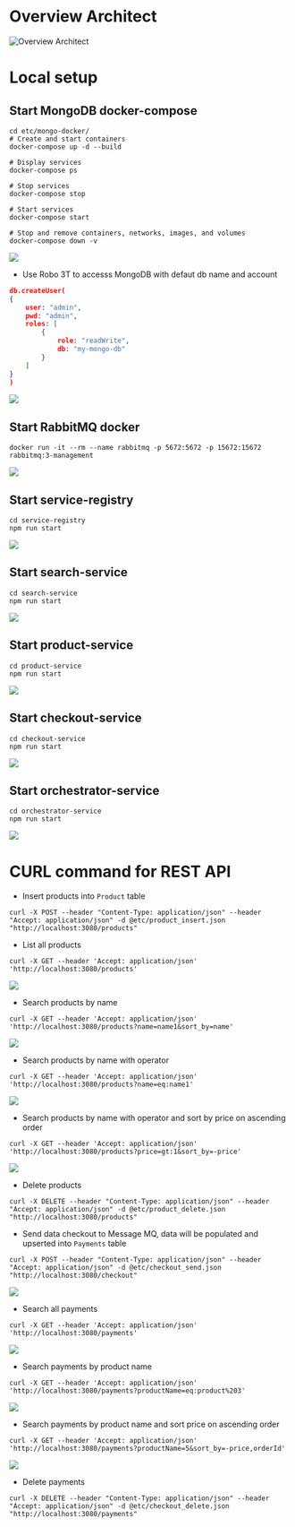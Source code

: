 # Overview Architect

![Overview Architect](etc/Architect_Diagram.jpg)


# Local setup
## Start MongoDB docker-compose
```shell
cd etc/mongo-docker/
# Create and start containers
docker-compose up -d --build

# Display services
docker-compose ps

# Stop services
docker-compose stop

# Start services
docker-compose start

# Stop and remove containers, networks, images, and volumes
docker-compose down -v
```

![](assets/README-7e0ba529.png)

- Use Robo 3T to accesss MongoDB with defaut db name and account
```json
db.createUser(
{
	user: "admin",
	pwd: "admin",
	roles: [
		{
			role: "readWrite",
			db: "my-mongo-db"
		}
	]
}
)
```

![](assets/README-5f413212.png)


## Start RabbitMQ docker
```shell
docker run -it --rm --name rabbitmq -p 5672:5672 -p 15672:15672 rabbitmq:3-management
```
![](assets/README-34cf60d3.png)

## Start service-registry
```shell
cd service-registry
npm run start
```

![](assets/README-48ce2b89.png)


## Start search-service
```shell
cd search-service
npm run start
```

![](assets/README-4d38d76b.png)


## Start product-service
```shell
cd product-service
npm run start
```

![](assets/README-260213be.png)


## Start checkout-service
```shell
cd checkout-service
npm run start
```
![](assets/README-406d8ca3.png)


## Start orchestrator-service
```shell
cd orchestrator-service
npm run start
```

![](assets/README-7c5c3e88.png)


# CURL command for REST API
- Insert products into `Product` table
```shell
curl -X POST --header "Content-Type: application/json" --header "Accept: application/json" -d @etc/product_insert.json "http://localhost:3080/products"
```

  - List all products
```shell
curl -X GET --header 'Accept: application/json' 'http://localhost:3080/products'
```
![](assets/README-f83fe758.png)

- Search products by name
```shell
curl -X GET --header 'Accept: application/json' 'http://localhost:3080/products?name=name1&sort_by=name'
```
![](assets/README-04585086.png)

- Search products by name with operator
```shell
curl -X GET --header 'Accept: application/json' 'http://localhost:3080/products?name=eq:name1'
```
![](assets/README-127084db.png)


- Search products by name with operator and sort by price on ascending order
```shell
curl -X GET --header 'Accept: application/json' 'http://localhost:3080/products?price=gt:1&sort_by=-price'
```

![](assets/README-f1b759ac.png)

- Delete products
```shell
curl -X DELETE --header "Content-Type: application/json" --header "Accept: application/json" -d @etc/product_delete.json "http://localhost:3080/products"
```

- Send data checkout to Message MQ, data will be populated and upserted into `Payments` table
```shell
curl -X POST --header "Content-Type: application/json" --header "Accept: application/json" -d @etc/checkout_send.json "http://localhost:3080/checkout"
```

![](assets/README-a64cccf8.png)


- Search all payments
```shell
curl -X GET --header 'Accept: application/json' 'http://localhost:3080/payments'
```
![](assets/README-317c0235.png)

- Search payments by product name
```shell
curl -X GET --header 'Accept: application/json' 'http://localhost:3080/payments?productName=eq:product%203'
```

![](assets/README-0e5fadbf.png)

- Search payments by product name and sort price on ascending order
```shell
curl -X GET --header 'Accept: application/json' 'http://localhost:3080/payments?productName=5&sort_by=-price,orderId'
```

![](assets/README-fb3c05cd.png)

- Delete payments
```shell
curl -X DELETE --header "Content-Type: application/json" --header "Accept: application/json" -d @etc/checkout_delete.json "http://localhost:3080/payments"
```

